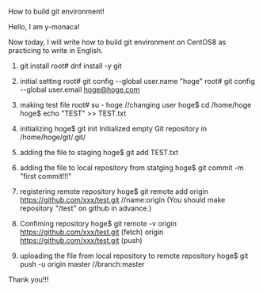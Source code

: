 How to build git environment!

Hello, I am y-monaca!

Now today, I will write how to build git environment on CentOS8
as practicing to write in English.

1. git install
root# dnf install -y git

2. initial setting
root# git config --global user.name "hoge"
root# git config --global user.email hoge@hoge.com

3. making test file
root# su - hoge //changing user
hoge$ cd /home/hoge
hoge$ echo "TEST" >> TEST.txt

4. initializing
hoge$ git init
Initialized empty Git repository in /home/hoge/git/.git/

5. adding the file to staging
hoge$ git add TEST.txt

6. adding the file to local repository from statging
hoge$ git commit -m "first commit!!!"

7. registering remote repository
hoge$ git remote add origin https://github.com/xxx/test.git //name:origin
(You should make repository "/test" on github in advance.)

8. Confiming repository
hoge$ git remote -v
origin	https://github.com/xxx/test.git (fetch)
origin	https://github.com/xxx/test.git (push)

9. uploading the file from local repository to remote repository
hoge$ git push -u origin master //branch:master


Thank you!!!
